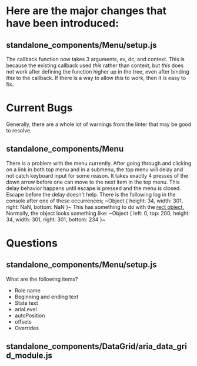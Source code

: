 ﻿# Here are the major changes that have been introduced:

## standalone_components/Menu/setup.js

The callback function now takes 3 arguments, ev, dc, and context. This is because the existing callback used *this* rather than context, but *this* does not work after defining the function higher up in the tree, even after binding *this* to the callback. If there is a way to allow *this* to work, then it is easy to fix.

# Current Bugs

Generally, there are a whole lot of warnings from the linter that may be good to resolve.

## standalone_components/Menu

There is a problem with the menu currently. After going through and clicking on a link in both top menu and in a submenu, the top menu will delay and not catch keyboard input for some reason. It takes exactly 4 presses of the down arrow before one can move to the next item in the top menu. This delay behavior happens until escape is pressed and the menu is closed. Escape before the delay doesn't help. There is the following log in the console after one of these occurrences;
~Object { height: 34, width: 301, right: NaN, bottom: NaN }~
This has something to do with the [rect object.](https://developer.mozilla.org/en-US/docs/Web/API/Element/getBoundingClientRect)
Normally, the object looks something like:
~Object { left: 0, top: 200, height: 34, width: 301, right: 301, bottom: 234 }~


# Questions

## standalone_components/Menu/setup.js

What are the following items?

-	Role name
-	Beginning and ending text
-	State text
-	ariaLevel
-	autoPosition
-	offsets
-	Overrides


## standalone_components/DataGrid/aria_data_grid_module.js




